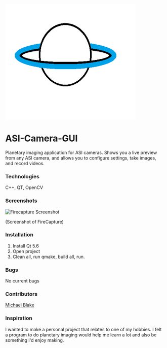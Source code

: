 ![Logo](https://github.com/MichaelBlakeOIT/ASI-Camera-GUI/blob/master/Logo.png)

# ASI-Camera-GUI
Planetary imaging application for ASI cameras. Shows you a live preview from any ASI camera, and allows you to configure settings, take images, and record videos.

### Technologies
C++, QT, OpenCV

### Screenshots
![Firecapture Screenshot](http://www.astrophotography-tonight.com/wp-content/uploads/2013/12/FireCapture-ASI120mm.jpg)

(Screenshot of FireCapture)
### Installation
1. Install Qt 5.6
2. Open project 
3. Clean all, run qmake, build all, run. 

### Bugs
No current bugs

### Contributors
[Michael Blake](https://github.com/MichaelBlakeOIT)

### Inspiration
I wanted to make a personal project that relates to one of my hobbies. I felt a program to do planetary imaging would help me learn a lot and also be something I'd enjoy making.
